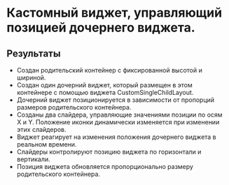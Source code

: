 # Кастомный виджет, управляющий позицией дочернего виджета.


## Результаты

- Создан родительский контейнер с фиксированной высотой и шириной.
- Создан один дочерний виджет, который размещен в этом контейнере с помощью виджета CustomSingleChildLayout.
- Дочерний виджет позиционируется в зависимости от пропорций размеров родительского контейнера.
- Созданы два слайдера, управляющие значениями позиции по осям X и Y. Положение иконки  динамически изменяется при изменении этих слайдеров.
- Виджет реагирует на изменения положения дочернего виджета в реальном времени.
- Слайдеры контролируют позицию виджета по горизонтали и вертикали.
- Позиция виджета обновляется пропорционально размеру родительского контейнера.



